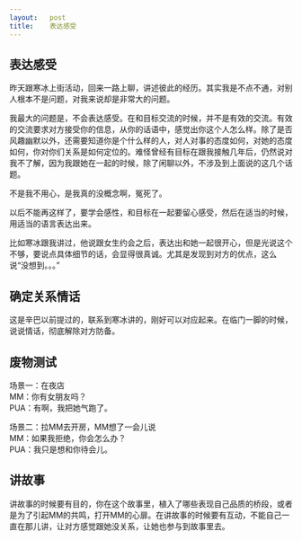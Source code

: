 ```yaml
---
layout:   post
title:    表达感受
---
```


## 表达感受 ##
昨天跟寒冰上街活动，回来一路上聊，讲述彼此的经历。其实我是不点不通，对别人根本不是问题，对我来说却是非常大的问题。

我最大的问题是，不会表达感受。在和目标交流的时候，并不是有效的交流。有效的交流要求对方接受你的信息，从你的话语中，感觉出你这个人怎么样。除了是否风趣幽默以外，还需要知道你是个什么样的人，对人对事的态度如何，对她的态度如何，你对你们关系是如何定位的。难怪曾经有目标在跟我接触几年后，仍然说对我不了解，因为我跟她在一起的时候，除了闲聊以外，不涉及到上面说的这几个话题。

不是我不用心，是我真的没概念啊，冤死了。

以后不能再这样了，要学会感性，和目标在一起要留心感受，然后在适当的时候，用适当的语言表达出来。

比如寒冰跟我讲过，他说跟女生约会之后，表达出和她一起很开心，但是光说这个不够，要说点具体细节的话，会显得很真诚。尤其是发现到对方的优点，这么说“没想到。。。”

## 确定关系情话 ##
这是辛巴以前提过的，联系到寒冰讲的，刚好可以对应起来。在临门一脚的时候，说说情话，彻底解除对方防备。

## 废物测试 ##
场景一：在夜店  
MM：你有女朋友吗？  
PUA：有啊，我把她气跑了。  

场景二：拉MM去开房，MM想了一会儿说  
MM：如果我拒绝，你会怎么办？  
PUA：我只是想和你待会儿。  

## 讲故事 ##
讲故事的时候要有目的，你在这个故事里，植入了哪些表现自己品质的桥段，或者是为了引起MM的共鸣，打开MM的心扉。在讲故事的时候要有互动，不能自己一直在那儿讲，让对方感觉跟她没关系，让她也参与到故事里去。


